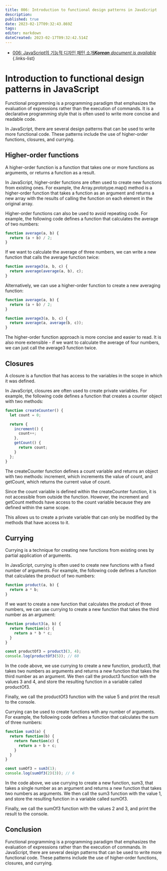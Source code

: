 ```yaml
---
title: 006: Introduction to functional design patterns in JavaScript
description: 
published: true
date: 2023-02-17T09:32:43.869Z
tags: 
editor: markdown
dateCreated: 2023-02-17T09:32:42.514Z
---
```


- [006: JavaScript의 기능적 디자인 패턴 소개***Korean** document is available*](/ko/Knowledge-base/Functional_JavaScript/Learning/006-introduction-to-functional-design-patterns-in-javascript)
{.links-list}


# Introduction to functional design patterns in JavaScript

Functional programming is a programming paradigm that emphasizes the evaluation of expressions rather than the execution of commands. It is a declarative programming style that is often used to write more concise and readable code.

In JavaScript, there are several design patterns that can be used to write more functional code. These patterns include the use of higher-order functions, closures, and currying.

## Higher-order functions

A higher-order function is a function that takes one or more functions as arguments, or returns a function as a result.

In JavaScript, higher-order functions are often used to create new functions from existing ones. For example, the Array.prototype.map() method is a higher-order function that takes a function as an argument and returns a new array with the results of calling the function on each element in the original array.

 Higher-order functions can also be used to avoid repeating code. For example, the following code defines a function that calculates the average of two numbers:

```javascript
function average(a, b) {
  return (a + b) / 2;
}
```

If we want to calculate the average of three numbers, we can write a new function that calls the average function twice:

```javascript
function average3(a, b, c) {
  return average(average(a, b), c);
}
```

Alternatively, we can use a higher-order function to create a new averaging function:

```javascript
function average(a, b) {
  return (a + b) / 2;
}

function average3(a, b, c) {
  return average(a, average(b, c));
}
```

The higher-order function approach is more concise and easier to read. It is also more extensible - if we want to calculate the average of four numbers, we can just call the average3 function twice.

## Closures

A closure is a function that has access to the variables in the scope in which it was defined.

In JavaScript, closures are often used to create private variables. For example, the following code defines a function that creates a counter object with two methods:

```javascript
function createCounter() {
  let count = 0;

  return {
    increment() {
      count++;
    },
    getCount() {
      return count;
    }
  };
}
```

The createCounter function defines a count variable and returns an object with two methods: increment, which increments the value of count, and getCount, which returns the current value of count.

Since the count variable is defined within the createCounter function, it is not accessible from outside the function. However, the increment and getCount methods have access to the count variable because they are defined within the same scope.

This allows us to create a private variable that can only be modified by the methods that have access to it.

## Currying

Currying is a technique for creating new functions from existing ones by partial application of arguments.

In JavaScript, currying is often used to create new functions with a fixed number of arguments. For example, the following code defines a function that calculates the product of two numbers:

```javascript
function product(a, b) {
  return a * b;
}
```

If we want to create a new function that calculates the product of three numbers, we can use currying to create a new function that takes the third number as an argument:

```javascript
function product3(a, b) {
  return function(c) {
    return a * b * c;
  }
}

const productOf3 = product3(3, 4);
console.log(productOf3(5)); // 60
```

In the code above, we use currying to create a new function, product3, that takes two numbers as arguments and returns a new function that takes the third number as an argument. We then call the product3 function with the values 3 and 4, and store the resulting function in a variable called productOf3.

Finally, we call the productOf3 function with the value 5 and print the result to the console.

 Currying can be used to create functions with any number of arguments. For example, the following code defines a function that calculates the sum of three numbers:

```javascript
function sum3(a) {
  return function(b) {
    return function(c) {
      return a + b + c;
    }
  }
}

const sumOf3 = sum3(1);
console.log(sumOf3(2)(3)); // 6
```

In the code above, we use currying to create a new function, sum3, that takes a single number as an argument and returns a new function that takes two numbers as arguments. We then call the sum3 function with the value 1, and store the resulting function in a variable called sumOf3.

Finally, we call the sumOf3 function with the values 2 and 3, and print the result to the console.

## Conclusion

Functional programming is a programming paradigm that emphasizes the evaluation of expressions rather than the execution of commands. In JavaScript, there are several design patterns that can be used to write more functional code. These patterns include the use of higher-order functions, closures, and currying.